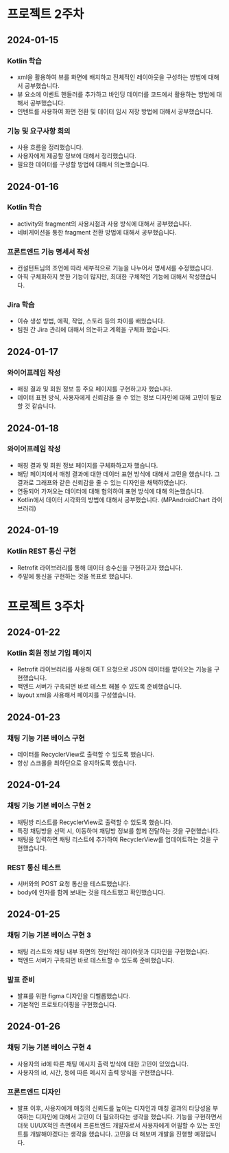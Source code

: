 # 프로젝트 2주차


## 2024-01-15

### Kotlin 학습
- xml을 활용하여 뷰를 화면에 배치하고 전체적인 레이아웃을 구성하는 방법에 대해서 공부했습니다.
- 뷰 요소에 이벤트 핸들러를 추가하고 바인딩 데이터를 코드에서 활용하는 방법에 대해서 공부했습니다.
- 인텐트를 사용하여 화면 전환 및 데이터 임시 저장 방법에 대해서 공부했습니다.

### 기능 및 요구사항 회의
- 사용 흐름을 정리했습니다.
- 사용자에게 제공할 정보에 대해서 정리했습니다.
- 필요한 데이터를 구성할 방법에 대해서 의논했습니다.


## 2024-01-16

### Kotlin 학습
- activity와 fragment의 사용시점과 사용 방식에 대해서 공부했습니다.
- 네비게이션을 통한 fragment 전환 방법에 대해서 공부했습니다.

### 프론트엔드 기능 명세서 작성
- 컨설턴트님의 조언에 따라 세부적으로 기능을 나누어서 명세서를 수정했습니다.
- 아직 구체화하지 못한 기능이 많지만, 최대한 구체적인 기능에 대해서 작성했습니다.

### Jira 학습
- 이슈 생성 방법, 에픽, 작업, 스토리 등의 차이를 배웠습니다.
- 팀원 간 Jira 관리에 대해서 의논하고 계획을 구체화 했습니다.


## 2024-01-17

### 와이어프레임 작성
- 매칭 결과 및 회원 정보 등 주요 페이지를 구현하고자 했습니다.
- 데이터 표현 방식, 사용자에게 신뢰감을 줄 수 있는 정보 디자인에 대해 고민이 필요할 것 같습니다.


## 2024-01-18

### 와이어프레임 작성
- 매칭 결과 및 회원 정보 페이지를 구체화하고자 했습니다.
- 해당 페이지에서 매칭 결과에 대한 데이터 표현 방식에 대해서 고민을 했습니다. 그 결과로 그래프와 같은 신뢰감을 줄 수 있는 디자인을 채택하였습니다.
- 연동되어 가져오는 데이터에 대해 협의하여 표현 방식에 대해 의논했습니다.
- Kotlin에서 데이터 시각화의 방법에 대해서 공부했습니다. (MPAndroidChart 라이브러리)


## 2024-01-19

### Kotlin REST 통신 구현
- Retrofit 라이브러리를 통해 데이터 송수신을 구현하고자 했습니다.
- 주말에 통신을 구현하는 것을 목표로 했습니다.


# 프로젝트 3주차


## 2024-01-22

### Kotlin 회원 정보 기입 페이지
- Retrofit 라이브러리를 사용해 GET 요청으로 JSON 데이터를 받아오는 기능을 구현했습니다.
- 백엔드 서버가 구축되면 바로 테스트 해볼 수 있도록 준비했습니다.
- layout xml을 사용해서 페이지를 구성했습니다.


## 2024-01-23

### 채팅 기능 기본 베이스 구현
- 데이터를 RecyclerView로 출력할 수 있도록 했습니다.
- 항상 스크롤을 최하단으로 유지하도록 했습니다.


## 2024-01-24

### 채팅 기능 기본 베이스 구현 2
- 채팅방 리스트를 RecyclerView로 출력할 수 있도록 했습니다.
- 특정 채팅방을 선택 시, 이동하며 채팅방 정보를 함께 전달하는 것을 구현했습니다.
- 채팅을 입력하면 채팅 리스트에 추가하여 RecyclerView를 업데이트하는 것을 구현했습니다.

### REST 통신 테스트
- 서버와의 POST 요청 통신을 테스트했습니다.
- body에 인자를 함께 보내는 것을 테스트했고 확인했습니다.


## 2024-01-25

### 채팅 기능 기본 베이스 구현 3
- 채팅 리스트와 채팅 내부 화면의 전반적인 레이아웃과 디자인을 구현했습니다.
- 백엔드 서버가 구축되면 바로 테스트할 수 있도록 준비했습니다.

### 발표 준비
- 발표를 위한 figma 디자인을 디벨롭했습니다.
- 기본적인 프로토타이핑을 구현했습니다.


## 2024-01-26

### 채팅 기능 기본 베이스 구현 4
- 사용자의 id에 따른 채팅 메시지 출력 방식에 대한 고민이 있었습니다.
- 사용자의 id, 시간, 등에 따른 메시지 출력 방식을 구현했습니다.

### 프론트엔드 디자인
- 발표 이후, 사용자에게 매칭의 신뢰도를 높이는 디자인과 매칭 결과의 타당성을 부여하는 디자인에 대해서 고민이 더 필요하다는 생각을 했습니다. 기능을 구현하면서 더욱 UI/UX적인 측면에서 프론트엔드 개발자로서 사용자에게 어필할 수 있는 포인트를 개발해야겠다는 생각을 했습니다. 고민을 더 해보며 개발을 진행할 예정입니다.